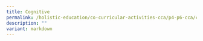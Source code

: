 ```yaml
---
title: Cognitive
permalink: /holistic-education/co-curricular-activities-cca/p4-p6-cca/cognitive/
description: ""
variant: markdown
---
```

